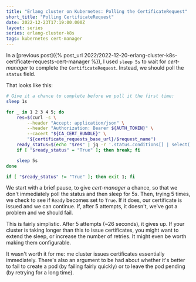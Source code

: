 ```yaml
---
title: "Erlang cluster on Kubernetes: Polling the CertificateRequest"
short_title: "Polling CertificateRequest"
date: 2022-12-23T17:19:00.000Z
layout: series
series: erlang-cluster-k8s
tags: kubernetes cert-manager
---
```


In a [previous post]({% post_url 2022/2022-12-20-erlang-cluster-k8s-certificate-requests-cert-manager %}), I used `sleep
5s` to wait for _cert-manager_ to complete the `CertificateRequest`. Instead, we should poll the `status` field.

That looks like this:

```bash
# Give it a chance to complete before we poll it the first time:
sleep 1s

for _ in 1 2 3 4 5; do
    res=$(curl -s \
        --header "Accept: application/json" \
        --header "Authorization: Bearer ${AUTH_TOKEN}" \
        --cacert "${CA_CERT_BUNDLE}" \
        "${certificate_requests_base_url}/$request_name")
    ready_status=$(echo "$res" | jq -r '.status.conditions[] | select(.type == "Ready") | .status')
    if [ "$ready_status" = "True" ]; then break; fi

    sleep 5s
done

if [ "$ready_status" != "True" ]; then exit 1; fi
```

We start with a brief pause, to give _cert-manager_ a chance, so that we don't immediately poll the status and then
sleep for 5s. Then, trying 5 times, we check to see if `Ready` becomes set to `True`. If it does, our certificate is
issued and we can continue. If, after 5 attempts, it doesn't, we've got a problem and we should fail.

This is fairly simplistic. After 5 attempts (~26 seconds), it gives up. If your cluster is taking longer than this to
issue certificates, you might want to extend the sleep, or increase the number of retries. It might even be worth making
them configurable.

It wasn't worth it for me: me cluster issues certificates essentially immediately. There's also an argument to be had
about whether it's better to fail to create a pod (by failing fairly quickly) or to leave the pod pending (by retrying
for a long time).
